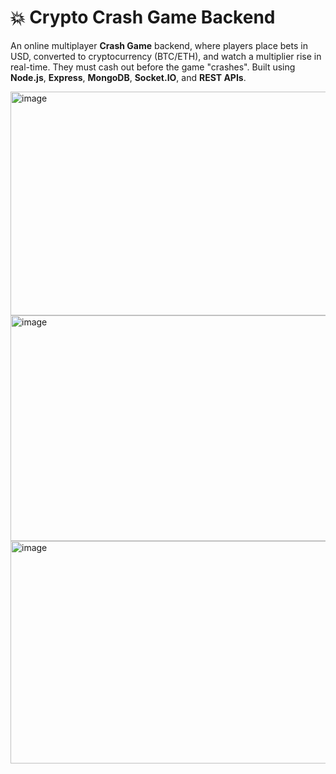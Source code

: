 # 💥 Crypto Crash Game Backend

An online multiplayer **Crash Game** backend, where players place bets in USD, converted to cryptocurrency (BTC/ETH), and watch a multiplier rise in real-time. They must cash out before the game "crashes". Built using **Node.js**, **Express**, **MongoDB**, **Socket.IO**, and **REST APIs**.

<img width="636" height="358" alt="image" src="https://github.com/user-attachments/assets/63c61b46-f70b-4185-a536-96f10cc0f69f" />

<img width="949" height="361" alt="image" src="https://github.com/user-attachments/assets/7337f7b0-b64a-4616-a2de-f50208b2cf50" />

<img width="865" height="356" alt="image" src="https://github.com/user-attachments/assets/cef444e2-6838-4d6e-ace7-482e2e88be91" />
